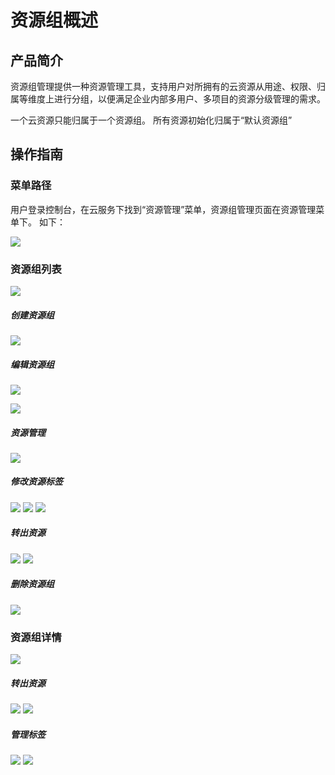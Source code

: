 # 资源组概述
## 产品简介

资源组管理提供一种资源管理工具，支持用户对所拥有的云资源从用途、权限、归属等维度上进行分组，以便满足企业内部多用户、多项目的资源分级管理的需求。

一个云资源只能归属于一个资源组。 所有资源初始化归属于“默认资源组”

## 操作指南

### 菜单路径
用户登录控制台，在云服务下找到“资源管理”菜单，资源组管理页面在资源管理菜单下。
如下：

![](https://github.com/jdcloudcom/cn/blob/wangxiaguang1116/image/resourcegroup/1-road.png)

### 资源组列表
![](https://github.com/jdcloudcom/cn/blob/wangxiaguang1116/image/resourcegroup/2-list.png)

##### 创建资源组

![](https://github.com/jdcloudcom/cn/blob/wangxiaguang1116/image/resourcegroup/3-create.png)

##### 编辑资源组

![](https://github.com/jdcloudcom/cn/blob/wangxiaguang1116/image/resourcegroup/4-edit.png)

![](https://github.com/jdcloudcom/cn/blob/wangxiaguang1116/image/resourcegroup/4-edit2.png)

##### 资源管理

![](https://github.com/jdcloudcom/cn/blob/wangxiaguang1116/image/resourcegroup/5-manage.png)

##### 修改资源标签

![](https://github.com/jdcloudcom/cn/blob/wangxiaguang1116/image/resourcegroup/6-modify%20label1.png)
![](https://github.com/jdcloudcom/cn/blob/wangxiaguang1116/image/resourcegroup/6-modify%20label2.png)
![](https://github.com/jdcloudcom/cn/blob/wangxiaguang1116/image/resourcegroup/6-modify%20labeil3.png)


##### 转出资源

![](https://github.com/jdcloudcom/cn/blob/wangxiaguang1116/image/resourcegroup/7-out1.png)
![](https://github.com/jdcloudcom/cn/blob/wangxiaguang1116/image/resourcegroup/7out2.png)


##### 删除资源组

![](https://github.com/jdcloudcom/cn/blob/wangxiaguang1116/image/resourcegroup/8-delete.png)

### 资源组详情

![](https://github.com/jdcloudcom/cn/blob/wangxiaguang1116/image/resourcegroup/9-detail.png)


##### 转出资源

![](https://github.com/jdcloudcom/cn/blob/wangxiaguang1116/image/resourcegroup/10-out1.png)
![](https://github.com/jdcloudcom/cn/blob/wangxiaguang1116/image/resourcegroup/10-out2.png)

##### 管理标签

![](https://github.com/jdcloudcom/cn/blob/wangxiaguang1116/image/resourcegroup/11-manage%20label1.png)
![](https://github.com/jdcloudcom/cn/blob/wangxiaguang1116/image/resourcegroup/11-manage%20label2.png)

